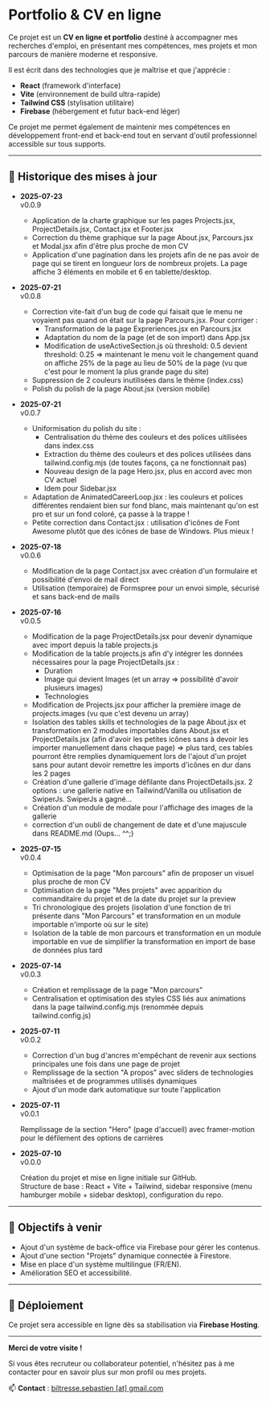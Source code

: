 # Portfolio & CV en ligne

Ce projet est un **CV en ligne et portfolio** destiné à accompagner mes recherches d'emploi, en présentant mes compétences, mes projets et mon parcours de manière moderne et responsive.

Il est écrit dans des technologies que je maîtrise et que j'apprécie :
- **React** (framework d'interface)
- **Vite** (environnement de build ultra-rapide)
- **Tailwind CSS** (stylisation utilitaire)
- **Firebase** (hébergement et futur back-end léger)

Ce projet me permet également de maintenir mes compétences en développement front-end et back-end tout en servant d'outil professionnel accessible sur tous supports.

---

## 📜 Historique des mises à jour

- **2025-07-23**  
  v0.0.9
  
  - Application de la charte graphique sur les pages Projects.jsx, ProjectDetails.jsx, Contact.jsx et Footer.jsx
  - Correction du thème graphique sur la page About.jsx, Parcours.jsx et Modal.jsx afin d'être plus proche de mon CV
  - Application d'une pagination dans les projets afin de ne pas avoir de page qui se tirent en longueur lors de nombreux projets. La page affiche 3 éléments en mobile et 6 en tablette/desktop.

- **2025-07-21**  
  v0.0.8
  
  - Correction vite-fait d'un bug de code qui faisait que le menu ne voyaient pas quand on était sur la page Parcours.jsx. Pour corriger :
    - Transformation de la page Expreriences.jsx en Parcours.jsx
    - Adaptation du nom de la page (et de son import) dans App.jsx
    - Modification de useActiveSection.js où threshold: 0.5 devient threshold: 0.25 => maintenant le menu voit le changement quand on affiche 25% de la page au lieu de 50% de la page (vu que c'est pour le moment la plus grande page du site)
  - Suppression de 2 couleurs inutilisées dans le thème (index.css)
  - Polish du polish de la page About.jsx (version mobile)

- **2025-07-21**  
  v0.0.7
  
  - Uniformisation du polish du site :
    - Centralisation du thème des couleurs et des polices uitilisées dans index.css
    - Extraction du thème des couleurs et des polices utilisées dans tailwind.config.mjs (de toutes façons, ça ne fonctionnait pas)
    - Nouveau design de la page Hero.jsx, plus en accord avec mon CV actuel
    - Idem pour Sidebar.jsx
  - Adaptation de AnimatedCareerLoop.jsx : les couleurs et polices différentes rendaient bien sur fond blanc, mais maintenant qu'on est pro et sur un fond coloré, ça passe à la trappe !
  - Petite correction dans Contact.jsx : utilisation d'icônes de Font Awesome plutôt que des icônes de base de Windows. Plus mieux !

- **2025-07-18**  
  v0.0.6
  
  - Modification de la page Contact.jsx avec création d'un formulaire et possibilité d'envoi de mail direct
  - Utilisation (temporaire) de Formspree pour un envoi simple, sécurisé et sans back-end de mails

- **2025-07-16**  
  v0.0.5
  
  - Modification de la page ProjectDetails.jsx pour devenir dynamique avec import depuis la table projects.js
  - Modification de la table projects.js afin d'y intégrer les données nécessaires pour la page ProjectDetails.jsx : 
    - Duration
    - Image qui devient Images (et un array => possibilité d'avoir plusieurs images)
    - Technologies
  - Modification de Projects.jsx pour afficher la première image de projects.images (vu que c'est devenu un array)
  - Isolation des tables skills et technologies de la page About.jsx et transformation en 2 modules importables dans About.jsx et ProjectDetails.jsx (afin d'avoir les petites icônes sans à devoir les importer manuellement dans chaque page) => plus tard, ces tables pourront être remplies dynamiquement lors de l'ajout d'un projet sans pour autant devoir remettre les imports d'icônes en dur dans les 2 pages
  - Création d'une gallerie d'image défilante dans ProjectDetails.jsx. 2 options : une gallerie native en Tailwind/Vanilla ou utilisation de SwiperJs. SwiperJs a gagné...
  - Création d'un module de modale pour l'affichage des images de la gallerie
  - correction d'un oubli de changement de date et d'une majuscule dans README.md (Oups... ^^;)

- **2025-07-15**  
  v0.0.4
  
  - Optimisation de la page "Mon parcours" afin de proposer un visuel plus proche de mon CV
  - Optimisation de la page "Mes projets" avec apparition du commanditaire du projet et de la date du projet sur la preview
  - Tri chronologique des projets (isolation d'une fonction de tri présente dans "Mon Parcours" et transformation en un module importable n'importe où sur le site)
  - Isolation de la table de mon parcours et transformation en un module importable en vue de simplifier la transformation en import de base de données plus tard

- **2025-07-14**  
  v0.0.3
  
  - Création et remplissage de la page "Mon parcours"
  - Centralisation et optimisation des styles CSS liés aux animations dans la page tailwind.config.mjs (renommée depuis tailwind.config.js)

- **2025-07-11**  
  v0.0.2
  
  - Correction d'un bug d'ancres m'empêchant de revenir aux sections principales une fois dans une page de projet
  - Remplissage de la section "A propos" avec sliders de technologies maîtrisées et de programmes utilisés dynamiques
  - Ajout d'un mode dark automatique sur toute l'application

- **2025-07-11**  
  v0.0.1
  
  Remplissage de la section "Hero" (page d'accueil) avec framer-motion pour le défilement des options de carrières

- **2025-07-10**  
  v0.0.0

  Création du projet et mise en ligne initiale sur GitHub.  
  Structure de base : React + Vite + Tailwind, sidebar responsive (menu hamburger mobile + sidebar desktop), configuration du repo.

---

## 🚀 Objectifs à venir

- Ajout d'un système de back-office via Firebase pour gérer les contenus.
- Ajout d'une section "Projets" dynamique connectée à Firestore.
- Mise en place d'un système multilingue (FR/EN).
- Amélioration SEO et accessibilité.

---

## 📂 Déploiement

Ce projet sera accessible en ligne dès sa stabilisation via **Firebase Hosting**.

---

**Merci de votre visite !**

Si vous êtes recruteur ou collaborateur potentiel, n'hésitez pas à me contacter pour en savoir plus sur mon profil ou mes projets.

📫 **Contact** : [biltresse.sebastien [at] gmail.com](mailto:biltresse.sebastien@gmail.com)